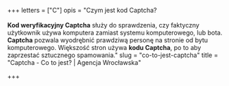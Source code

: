 +++
letters = ["C"]
opis = "Czym jest kod Captcha?<br><br><strong>Kod weryfikacyjny Captcha</strong> służy do sprawdzenia, czy faktyczny użytkownik używa komputera zamiast systemu komputerowego, lub bota. <strong>Captcha</strong> pozwala wyodrębnić prawdziwą personę na stronie od bytu komputerowego. Większość stron używa <strong>kodu Captcha</strong>, po to aby zaprzestać sztucznego spamowania."
slug = "co-to-jest-captcha"
title = "Captcha - Co to jest? | Agencja Wrocławska"

+++
